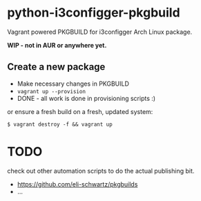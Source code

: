 # python-i3configger-pkgbuild

Vagrant powered PKGBUILD for i3configger Arch Linux package.

**WIP - not in AUR or anywhere yet.**

## Create a new package

* Make necessary changes in PKGBUILD
* `vagrant up --provision`
* DONE - all work is done in provisioning scripts :)

or ensure a fresh build on a fresh, updated system:

    $ vagrant destroy -f && vagrant up

# TODO

check out other automation scripts to do the actual publishing bit.

* https://github.com/eli-schwartz/pkgbuilds
* ...
